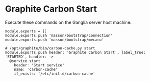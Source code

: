 
# Graphite Carbon Start

Execute these commands on the Ganglia server host machine.

    module.exports = []
    module.exports.push 'masson/bootstrap/connection'
    module.exports.push 'masson/bootstrap/mecano'

    # /opt/graphite/bin/carbon-cache.py start
    module.exports.push header: 'Graphite Carbon Start', label_true: 'STARTED', handler: ->
      @service.start
        header: 'Start service'
        name: 'carbon-cache'
        if_exists: '/etc/init.d/carbon-cache'
